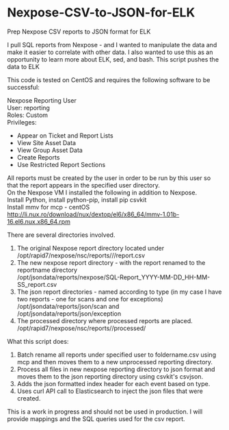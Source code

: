 # Nexpose-CSV-to-JSON-for-ELK
Prep Nexpose CSV reports to JSON format for ELK

I pull SQL reports from Nexpose - and I wanted to manipulate the data and make it easier to correlate with other data.
I also wanted to use this as an opportunity to learn more about ELK, sed, and bash.
This script pushes the data to ELK

This code is tested on CentOS and requires the following software to be successful:

Nexpose Reporting User<br>
User: reporting<br>
Roles: Custom<br>
Privileges:<br>
* Appear on Ticket and Report Lists
* View Site Asset Data
* View Group Asset Data
* Create Reports
* Use Restricted Report Sections

All reports must be created by the user in order to be run by this user so that the report appears in the specified user directory.<br>
On the Nexpose VM I installed the following in addition to Nexpose.<br>
Install Python, install  python-pip, install pip csvkit<br>
Install mmv for mcp - centOS http://li.nux.ro/download/nux/dextop/el6/x86_64/mmv-1.01b-16.el6.nux.x86_64.rpm<br>

There are several directories involved.<br>
1) The original Nexpose report directory located under<br>
	/opt/rapid7/nexpose/nsc/reports/<user>/<reportname>/report.csv<br>
2) The new nexpose report directory - with the report renamed to the reportname directory<br>
	/opt/jsondata/reports/nexpose/SQL-Report_YYYY-MM-DD_HH-MM-SS_report.csv<br>
3) The json report directories - named according to type (in my case I have two reports - one for scans and one for exceptions)<br>
  /opt/jsondata/reports/json/scan and /opt/jsondata/reports/json/exception<br>
4) The processed directory where processed reports are placed.<br>
  /opt/rapid7/nexpose/nsc/reports/<user>/processed/<br>
  
What this script does:
  
1) Batch rename all reports under specified user to foldername.csv using mcp and then moves them to a new unprocessed reporting directory.<br>
2) Process all files in new nexpose reporting directory to json format and moves them to the json reporting directory using csvkit's csvjson.<br>
3) Adds the json formatted index header for each event based on type.<br>
3) Uses curl API call to Elasticsearch to inject the json files that were created.<br>

This is a work in progress and should not be used in production.
I will provide mappings and the SQL queries used for the csv report.

  
  
